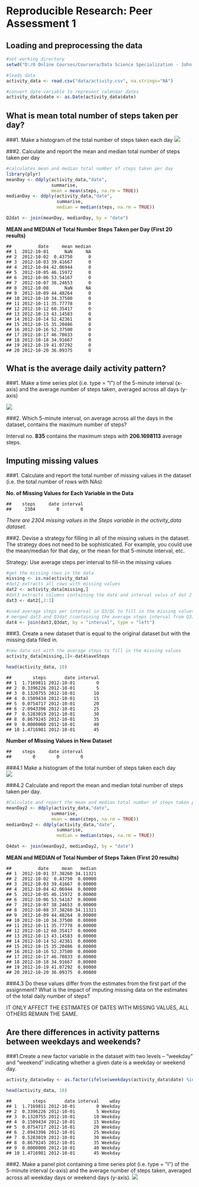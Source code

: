 # Reproducible Research: Peer Assessment 1


## Loading and preprocessing the data

```r
#set working directory
setwd("D:/0 Online Courses/Coursera/Data Science Specialization - John Hopkins School of Public Health/05 Reproducible Research/WD")

#loads data
activity_data <- read.csv("data/activity.csv", na.strings="NA")

#convert date variable to represent calendar dates
activity_data$date <- as.Date(activity_data$date)
```


## What is mean total number of steps taken per day?

###1. Make a histogram of the total number of steps taken each day
![](./PA1_template_files/figure-html/hist1-1.png) 

###2. Calculate and report the mean and median total number of steps taken per day


```r
#calculates mean and median total number of steps taken per day
library(plyr)
meanDay <- ddply(activity_data,"date", 
                 summarise, 
                 mean = mean(steps, na.rm = TRUE))
medianDay <- ddply(activity_data,"date", 
                   summarise, 
                   median = median(steps, na.rm = TRUE))

Q2dat <- join(meanDay, medianDay, by = "date")
```

**MEAN and MEDIAN of Total Number Steps Taken per Day (First 20 results)**

```
##          date     mean median
## 1  2012-10-01      NaN     NA
## 2  2012-10-02  0.43750      0
## 3  2012-10-03 39.41667      0
## 4  2012-10-04 42.06944      0
## 5  2012-10-05 46.15972      0
## 6  2012-10-06 53.54167      0
## 7  2012-10-07 38.24653      0
## 8  2012-10-08      NaN     NA
## 9  2012-10-09 44.48264      0
## 10 2012-10-10 34.37500      0
## 11 2012-10-11 35.77778      0
## 12 2012-10-12 60.35417      0
## 13 2012-10-13 43.14583      0
## 14 2012-10-14 52.42361      0
## 15 2012-10-15 35.20486      0
## 16 2012-10-16 52.37500      0
## 17 2012-10-17 46.70833      0
## 18 2012-10-18 34.91667      0
## 19 2012-10-19 41.07292      0
## 20 2012-10-20 36.09375      0
```
## What is the average daily activity pattern?

###1. Make a time series plot (i.e. type = "l") of the 5-minute interval (x-axis) and the average number of steps taken, averaged across all days (y-axis)

![](./PA1_template_files/figure-html/timeseries1-1.png) 

###2. Which 5-minute interval, on average across all the days in the dataset, contains the maximum number of steps?




Interval no. **835** contains the maximum steps with **206.1698113** average steps.

## Imputing missing values

        
###1. Calculate and report the total number of missing values in the dataset (i.e. the total number of rows with NAs)

**No. of Missing Values for Each Variable in the Data**

```
##    steps     date interval 
##     2304        0        0
```
*There are 2304 missing values in the Steps variable in the activity_data dataset.*


###2. Devise a strategy for filling in all of the missing values in the dataset. The strategy does not need to be sophisticated. For example, you could use the mean/median for that day, or the mean for that 5-minute interval, etc.

Strategy: Use average steps per interval to fill-in the missing values

```r
#get the missing rows in the data
missing <- is.na(activity_data)
#dat2 extracts all rows with missing values
dat2 <- activity_data[missing,]
#dat3 extracts columns containing the date and interval valus of dat 2
dat3 <- dat2[,2:3]

#used average steps per interval in Q3/QC to fill in the missing values
# merged dat3 and Q3dat (containing the average steps interval from Q3)
dat4 <- join(dat3,Q3dat, by = "interval", type = "left") 
```

###3. Create a new dataset that is equal to the original dataset but with the missing data filled in.


```r
#new data set with the average steps to fill in the missing values
activity_data[missing,1]<-dat4$aveSteps

head(activity_data, 10)
```

```
##        steps       date interval
## 1  1.7169811 2012-10-01        0
## 2  0.3396226 2012-10-01        5
## 3  0.1320755 2012-10-01       10
## 4  0.1509434 2012-10-01       15
## 5  0.0754717 2012-10-01       20
## 6  2.0943396 2012-10-01       25
## 7  0.5283019 2012-10-01       30
## 8  0.8679245 2012-10-01       35
## 9  0.0000000 2012-10-01       40
## 10 1.4716981 2012-10-01       45
```

**Number of Missing Values in New Dataset**

```
##    steps     date interval 
##        0        0        0
```

###4.1 Make a histogram of the total number of steps taken each day  
![](./PA1_template_files/figure-html/unnamed-chunk-4-1.png) 

###4.2 Calculate and report the mean and median total number of steps taken per day. 

```r
#Calculate and report the mean and median total number of steps taken per day.
meanDay2 <- ddply(activity_data,"date", 
                 summarise, 
                 mean = mean(steps, na.rm = TRUE))
medianDay2 <- ddply(activity_data,"date", 
                   summarise, 
                   median = median(steps, na.rm = TRUE))

Q4dat <- join(meanDay2, medianDay2, by = "date")
```

**MEAN and MEDIAN of Total Number of Steps Taken (First 20 results)**

```
##          date     mean   median
## 1  2012-10-01 37.38260 34.11321
## 2  2012-10-02  0.43750  0.00000
## 3  2012-10-03 39.41667  0.00000
## 4  2012-10-04 42.06944  0.00000
## 5  2012-10-05 46.15972  0.00000
## 6  2012-10-06 53.54167  0.00000
## 7  2012-10-07 38.24653  0.00000
## 8  2012-10-08 37.38260 34.11321
## 9  2012-10-09 44.48264  0.00000
## 10 2012-10-10 34.37500  0.00000
## 11 2012-10-11 35.77778  0.00000
## 12 2012-10-12 60.35417  0.00000
## 13 2012-10-13 43.14583  0.00000
## 14 2012-10-14 52.42361  0.00000
## 15 2012-10-15 35.20486  0.00000
## 16 2012-10-16 52.37500  0.00000
## 17 2012-10-17 46.70833  0.00000
## 18 2012-10-18 34.91667  0.00000
## 19 2012-10-19 41.07292  0.00000
## 20 2012-10-20 36.09375  0.00000
```

###4.3 Do these values differ from the estimates from the first part of the assignment? What is the impact of imputing missing data on the estimates of the total daily number of steps?

IT ONLY AFFECT THE ESTIMATES OF DATES WITH MISSING VALUES, ALL OTHERS REMAIN THE SAME. 

## Are there differences in activity patterns between weekdays and weekends?

###1.Create a new factor variable in the dataset with two levels – “weekday” and “weekend” indicating whether a given date is a weekday or weekend day.


```r
activity_data$wday <- as.factor(ifelse(weekdays(activity_data$date) %in% c("Saturday","Sunday"), "Weekend", "Weekday"))

head(activity_data, 10)
```

```
##        steps       date interval    wday
## 1  1.7169811 2012-10-01        0 Weekday
## 2  0.3396226 2012-10-01        5 Weekday
## 3  0.1320755 2012-10-01       10 Weekday
## 4  0.1509434 2012-10-01       15 Weekday
## 5  0.0754717 2012-10-01       20 Weekday
## 6  2.0943396 2012-10-01       25 Weekday
## 7  0.5283019 2012-10-01       30 Weekday
## 8  0.8679245 2012-10-01       35 Weekday
## 9  0.0000000 2012-10-01       40 Weekday
## 10 1.4716981 2012-10-01       45 Weekday
```

###2. Make a panel plot containing a time series plot (i.e. type = "l") of the 5-minute interval (x-axis) and the average number of steps taken, averaged across all weekday days or weekend days (y-axis).
![](./PA1_template_files/figure-html/panelplot-1.png) 
